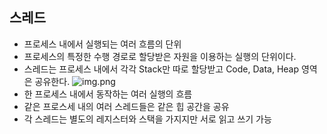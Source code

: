 

## 스레드

- 프로세스 내에서 실행되는 여러 흐름의 단위
- 프로세스의 특정한 수행 경로로 할당받은 자원을 이용하는 실행의 단위이다.
- 스레드는 프로세스 내에서 각각 Stack만 따로 할당받고 Code, Data, Heap 영역은 공유한다.
![img.png](img.png)
- 한 프로세스 내에서 동작하는 여러 실행의 흐름
- 같은 프로스세 내의 여러 스레드들은 같은 힙 공간을 공유
- 각 스레드는 별도의 레지스터와 스택을 가지지만 서로 읽고 쓰기 가능 